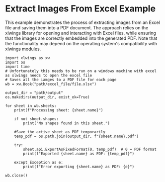 # Extract Images From Excel Example
<link rel="icon" href="articles/fabric_16_color.svg" type="image/x-icon" >

This example demonstrates the process of extracting images from an Excel file and saving them into a PDF document. 
The approach relies on the xlwings library for opening and interacting with Excel files, while ensuring that the images are correctly embedded into the generated PDF. 
Note that the functionality may depend on the operating system's compatibility with xlwings modules.



```
import xlwings as xw
import os
import time
# Unfortunately this needs to be run on a windows machine with excel as xlwings needs to open the excel file
# Saves all the iamges to a PDF file for each page
wb = xw.Book("path/excel_file/file.xlsx")

output_dir = "path/output"
os.makedirs(output_dir, exist_ok=True)

for sheet in wb.sheets:
    print(f"Processing sheet: {sheet.name}")

    if not sheet.shapes:
        print("No shapes found in this sheet.")

    #Save the active sheet as PDF temporarily
    temp_pdf = os.path.join(output_dir, f"{sheet.name}.pdf")

    try:
        sheet.api.ExportAsFixedFormat(0, temp_pdf)  # 0 = PDF format
        print(f"Exported {sheet.name} as PDF: {temp_pdf}")

    except Exception as e:
        print(f"Error exporting {sheet.name} as PDF: {e}")

wb.close()

```
